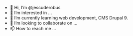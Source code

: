 - 👋 Hi, I’m @jescuderobus
- 👀 I’m interested in ...
- 🌱 I’m currently learning web development, CMS Drupal 9.
- 💞️ I’m looking to collaborate on ...
- 📫 How to reach me ...

<!---
jescuderobus/jescuderobus is a ✨ special ✨ repository because its `README.md` (this file) appears on your GitHub profile.
You can click the Preview link to take a look at your changes.
--->
